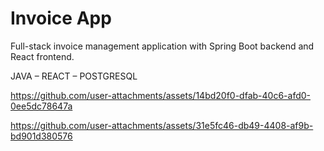 # Invoice App
Full-stack invoice management application with Spring Boot backend and React frontend.

JAVA – REACT – POSTGRESQL

https://github.com/user-attachments/assets/14bd20f0-dfab-40c6-afd0-0ee5dc78647a

https://github.com/user-attachments/assets/31e5fc46-db49-4408-af9b-bd901d380576

